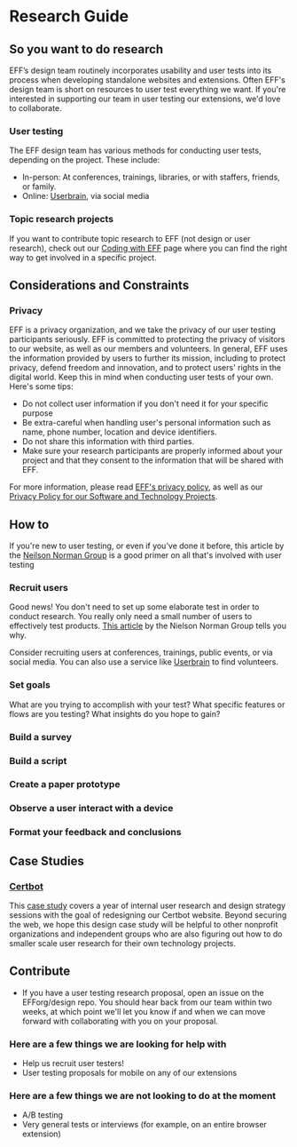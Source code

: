 # Research Guide
## So you want to do research
EFF’s design team routinely incorporates usability and user tests into its process when developing standalone websites and extensions. Often EFF's design team is short on resources to user test everything we want. If you're interested in supporting our team in user testing our extensions, we'd love to collaborate.

### User testing
The EFF design team has various methods for conducting user tests, depending on the project. 
These include:
* In-person: At conferences, trainings, libraries, or with staffers, friends, or family.
* Online: [Userbrain](https://userbrain.net/), via social media

### Topic research projects
If you want to contribute topic research to EFF (not design or user research), check out our [Coding with EFF](https://www.eff.org/about/opportunities/volunteer/coding-with-eff) page where you can find the right way to get involved in a specific project. 

## Considerations and Constraints
### Privacy
EFF is a privacy organization, and we take the privacy of our user testing participants seriously. EFF is committed to protecting the privacy of visitors to our website, as well as our members and volunteers. In general, EFF uses the information provided by users to further its mission, including to protect privacy, defend freedom and innovation, and to protect users' rights in the digital world. Keep this in mind when conducting user tests of your own. Here's some tips:
* Do not collect user information if you don't need it for your specific purpose
* Be extra-careful when handling user's personal information such as name, phone number, location and device identifiers.
* Do not share this information with third parties. 
* Make sure your research participants are properly informed about your project and that they consent to the information that will be shared with EFF. 

For more information, please read [EFF's privacy policy](https://www.eff.org/policy), as well as our [Privacy Policy for our Software and Technology Projects](https://www.eff.org/code/privacy/policy).

## How to
If you're new to user testing, or even if you've done it before, this article by the [Neilson Norman Group](https://www.nngroup.com/articles/pm-research-plan/) is a good primer on all that's involved with user testing 

### Recruit users
Good news! You don't need to set up some elaborate test in order to conduct research. You really only need a small number of users to effectively test products. [This article](https://www.nngroup.com/articles/why-you-only-need-to-test-with-5-users/) by the Nielson Norman Group tells you why.

Consider recruiting users at conferences, trainings, public events, or via social media. You can also use a service like [Userbrain](https://userbrain.net/) to find volunteers.

### Set goals
What are you trying to accomplish with your test? What specific features or flows are you testing? What insights do you hope to gain?

### Build a survey
### Build a script
### Create a paper prototype
### Observe a user interact with a device
### Format your feedback and conclusions

## Case Studies
### [Certbot](https://www.eff.org/wp/certbot-usability-case-study-making-it-easier-get-https-certificates%20)
This [case study](https://www.eff.org/wp/certbot-usability-case-study-making-it-easier-get-https-certificates%20) covers a year of internal user research and design strategy sessions with the goal of redesigning our Certbot website. Beyond securing the web, we hope this design case study will be helpful to other nonprofit organizations and independent groups who are also figuring out how to do smaller scale user research for their own technology projects.

## Contribute
* If you have a user testing research proposal, open an issue on the EFForg/design repo.
You should hear back from our team within two weeks, at which point we'll let you know if and when we can move forward with collaborating with you on your proposal.

### Here are a few things we are looking for help with
* Help us recruit user testers!
* User testing proposals for mobile on any of our extensions

### Here are a few things we are not looking to do at the moment
* A/B testing
* Very general tests or interviews (for example, on an entire browser extension)


